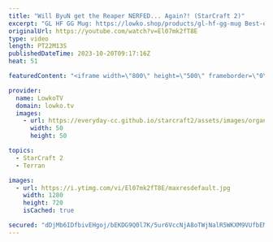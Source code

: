 ```yaml
---
title: "Will ByuN get the Reaper NERFED... Again?! (StarCraft 2)"
excerpt: "GL HF GG Mug: https://lowko.shop/products/gl-hf-gg-mug Best-of-3 series of top level StarCraft 2 between ByuN (Terran) and Solar (Zerg). In these games ByuN decides to make Reapers... and then more Reapers... and then in the next game he decides to go more Reapers. He loves Reapers, what else can I say?"
originalUrl: https://youtube.com/watch?v=El07mk2fT8E
type: video
length: PT22M13S
publishedDateTime: 2023-10-20T09:17:16Z
heat: 51

featuredContent: "<iframe width=\"800\" height=\"500\" frameborder=\"0\" src=\"https://www.youtube.com/embed/El07mk2fT8E\" allow=\"accelerometer; autoplay; encrypted-media; gyroscope; picture-in-picture\" allowfullscreen></iframe>"

provider:
  name: LowkoTV
  domain: lowko.tv
  images:
    - url: https://everyday-cc.github.io/starcraft2/assets/images/organizations/lowko.tv-50x50.jpg
      width: 50
      height: 50

topics:
  - StarCraft 2
  - Terran

images:
  - url: https://i.ytimg.com/vi/El07mk2fT8E/maxresdefault.jpg
    width: 1280
    height: 720
    isCached: true

secured: "dDjMb6IDfbivEHgoj/bEKDG9Q0l7K/5ur6VccNjA8oTWjNalR5WKXM9VUfbEMUEPu7AUVvSh2qLw/G6ZLxzN6ycTJhrXQLV+H88MBM4EMtchf5r3n9FAhfAYp1doN4Qb13AHmUG8fJqie+4bwnQbDwKVFlMua+0ObpkQBB347eQ0dGkNUVk2xpS9gHou0X6bP3t/3oF4i5FLtnL9Vl/HWFZ8cKvLfiL3VDOsARm6LwmSjVU/IF2gSaxJFoj0Stntu4xGkZ98GqklfWmsld6w0px0PAzeFylmsrZNq5qnyA3Z9IEKvTrTnpsmV79JRMpPEI8dzbip5T534vGo+s0jYSD82QnazJUkVCNe+omWQCbSCJfyj+/AYrB2qizCAcdslI8aYFKRwOiFBG029m5QGJb+PsSGJ4zzE7L+kIchKvI=;jRLOHDw9QxnOlN/4tgAcOQ=="
---
```


